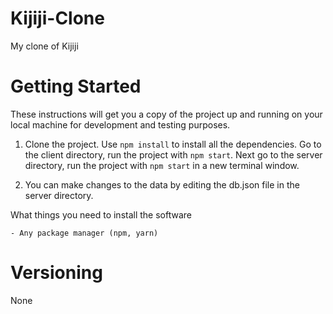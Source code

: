 # Kijiji-Clone
My clone of Kijiji

# Getting Started

These instructions will get you a copy of the project up and running on your local machine for development and testing purposes.

1. Clone the project. Use `npm install` to install all the dependencies. Go to the client directory, run the project with `npm start`. Next go to the server directory, run the project with `npm start` in a new terminal window.

2. You can make changes to the data by editing the db.json file in the server directory.


What things you need to install the software

```
- Any package manager (npm, yarn)
```

# Versioning

None
